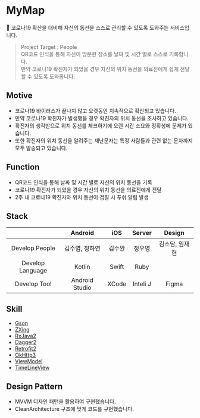 # MyMap
🧭 코로나19 확산을 대비해 자신의 동선을 스스로 관리할 수 있도록 도와주는 서비스입니다.

> Project Target : People<br/>
> QR코드 인식을 통해 자신이 방문한 장소를 날짜 및 시간 별로 스스로 기록합니다.<br/>
> 만약 코로나19 확진자가 되었을 경우 자신의 위치 동선을 의료진에게 쉽게 전달할 수 있도록 도와줍니다.

## Motive
- 코로나19 바이러스가 끝나지 않고 오랫동안 지속적으로 확산되고 있습니다.
- 만약 코로나19 확진자가 발생했을 경우 확진자의 위치 동선을 조사하고 있습니다.
- 확진자의 생각만으로 위치 동선를 체크하기에 오랜 시간 소요와 정확성에 문제가 있습니다.
- 또한 확진자의 위치 동선을 알려주는 재난문자는 특정 사람들과 관련 없는 문자까지 모두 발송되고 있습니다.

## Function
- QR코드 인식을 통해 날짜 및 시간 별로 자신의 위치 동선을 기록
- 코로나19 확진자가 되었을 경우 자신의 위치 동선을 의료진에게 전달
- 2주 내 코로나19 확진자와 위치 동선이 겹칠 시 푸쉬 알림 발생

## Stack
|                      | Android     | iOS        | Server | Design  |
|:--------------------:|:---------------:|:------------------:|:-----:|:----:|
| Develop People | 김주엽, 정하연 | 김수완       | 정우영 | 김소담, 임재현 |
| Develop Language | Kotlin| Swift | Ruby | |
| Develop Tool     | Android Studio  | XCode | Inteli J | Figma|

## Skill
- <a href="https://github.com/google/gson">Gson</a>
- <a href="https://github.com/journeyapps/zxing-android-embedded">ZXing</a>
- <a href="https://github.com/ReactiveX/RxJava">RxJava2</a>
- <a href="https://github.com/google/dagger">Dagger2</a>
- <a href="https://github.com/square/retrofit">Retrofit2</a>
- <a href="https://github.com/square/okhttp">OkHttp3</a>
- <a href="https://developer.android.com/jetpack/androidx/releases/lifecycle?hl=ko">ViewModel</a>
- <a href="https://github.com/vipulasri/Timeline-View">TimeLineView</a>

## Design Pattern
- MVVM 디자인 패턴을 활용하여 구현했습니다.
- CleanArchitecture 구조에 맞게 코드를 구현했습니다.

